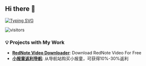 ## Hi there 👋

[![Typing SVG](https://readme-typing-svg.demolab.com?font=Fira+Code&pause=1000&width=435&lines=Welcome)](https://git.io/typing-svg)

![visitors](https://visitor-badge.glitch.me/badge?page_id=keniushadu.visitor-badge&left_color=green&right_color=red)



### 💡 Projects with My Work

- [**RedNote Video Downloader**](https://rednotevideodownload.com/): Download RedNote Video For Free
- [**小报童返利导航**](https://www.11228888.xyz): 从导航站购买小报童，可获得10%-30%返利

